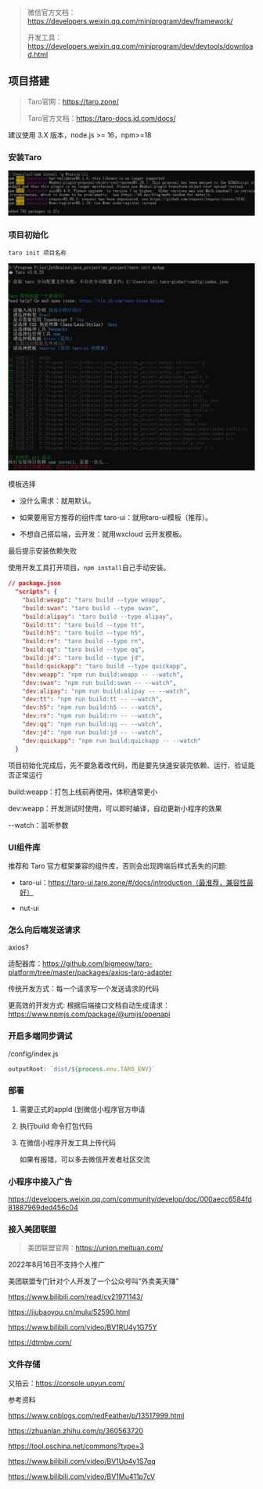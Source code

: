 





> 微信官方文档：https://developers.weixin.qq.com/miniprogram/dev/framework/
>
> 开发工具：https://developers.weixin.qq.com/miniprogram/dev/devtools/download.html



## 项目搭建

> Taro官网：https://taro.zone/
>
> Taro官方文档：https://taro-docs.jd.com/docs/

建议使用 3.X 版本，node.js >= 16，npm>=18

### 安装Taro

![image-20240403201214902](基于Taro开发小程序.assets/image-20240403201214902.png)

### 项目初始化

~~~
taro init 项目名称
~~~

![image-20240403201238331](基于Taro开发小程序.assets/image-20240403201238331.png)

模板选择

- 没什么需求：就用默认。

- 如果要用官方推荐的组件库 taro-ui：就用taro-ui模板（推荐）。

- 不想自己搭后端，云开发：就用wxcloud 云开发模板。




最后提示安装依赖失败

使用开发工具打开项目，`npm install`自己手动安装。

~~~json
// package.json
  "scripts": {
    "build:weapp": "taro build --type weapp",
    "build:swan": "taro build --type swan",
    "build:alipay": "taro build --type alipay",
    "build:tt": "taro build --type tt",
    "build:h5": "taro build --type h5",
    "build:rn": "taro build --type rn",
    "build:qq": "taro build --type qq",
    "build:jd": "taro build --type jd",
    "build:quickapp": "taro build --type quickapp",
    "dev:weapp": "npm run build:weapp -- --watch",
    "dev:swan": "npm run build:swan -- --watch",
    "dev:alipay": "npm run build:alipay -- --watch",
    "dev:tt": "npm run build:tt -- --watch",
    "dev:h5": "npm run build:h5 -- --watch",
    "dev:rn": "npm run build:rn -- --watch",
    "dev:qq": "npm run build:qq -- --watch",
    "dev:jd": "npm run build:jd -- --watch",
    "dev:quickapp": "npm run build:quickapp -- --watch"
  }
~~~

项目初始化完成后，先不要急着改代码，而是要先快速安装完依赖、运行、验证能否正常运行

build:weapp：打包上线前再使用，体积通常更小

dev:weapp：开发测试时使用，可以即时编译，自动更新小程序的效果

--watch：监听参数



### UI组件库

推荐和 Taro 官方框架兼容的组件库，否则会出现跨端后样式丢失的问题:
- taro-ui：https://taro-ui.taro.zone/#/docs/introduction（最淮荐，兼容性最好）

- nut-ui



### 怎么向后端发送请求

axios?

适配器库：https://github.com/bigmeow/taro-platform/tree/master/packages/axios-taro-adapter

传统开发方式：每一个请求写一个发送请求的代码

更高效的开发方式: 根据后端接口文档自动生成请求：https://www.npmjs.com/package/@umijs/openapi







### 开启多端同步调试

/config/index.js

```js
outputRoot: `dist/${process.env.TARO_ENV}`
```



### 部署

1. 需要正式的appld (到微信小程序官方申请

2. 执行build 命令打包代码

3. 在微信小程序开发工具上传代码

   如果有报错，可以多去微信开发者社区交流



### 小程序中接入广告

https://developers.weixin.qq.com/community/develop/doc/000aecc6584fd81887969ded456c04



### 接入美团联盟

> 美团联盟官网：https://union.meituan.com/

2022年8月16日不支持个人推广

美团联盟专门针对个人开发了一个公众号叫“外卖美天赚”

https://www.bilibili.com/read/cv21971143/

https://jiubaoyou.cn/mulu/52590.html

https://www.bilibili.com/video/BV1RU4y1G75Y

https://dtmbw.com/



### 文件存储

又拍云：https://console.upyun.com/







参考资料

https://www.cnblogs.com/redFeather/p/13517999.html

https://zhuanlan.zhihu.com/p/360563720

https://tool.oschina.net/commons?type=3

https://www.bilibili.com/video/BV1Up4y1S7qq

https://www.bilibili.com/video/BV1Mu411p7cV